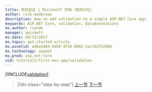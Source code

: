```yaml
---
title: 添加验证 | Microsoft 文档（民间汉化）
author: rick-anderson
description: How to add validation to a simple ASP.NET Core app.
keywords: ASP.NET Core, validation, DataAnnotations
ms.author: riande
manager: wpickett
ms.date: 04/13/2017
ms.topic: get-started-article
ms.assetid: edbed483-6858-4f19-8082-3ac7d2752986
ms.technology: aspnet
ms.prod: asp.net-core
uid: tutorials/first-mvc-app/validation
---
```


[!INCLUDE[validation](../../includes/mvc-intro/validation.md)]

>[!div class="step-by-step"]
[上一节](new-field.md)
[下一节](details.md)  
